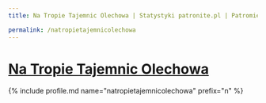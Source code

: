 ```yaml
---
title: Na Tropie Tajemnic Olechowa | Statystyki patronite.pl | Patromierz

permalink: /natropietajemnicolechowa
---
```


# [Na Tropie Tajemnic Olechowa](https://patronite.pl/natropietajemnicolechowa)

{% include profile.md name="natropietajemnicolechowa" prefix="n" %}
